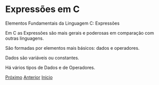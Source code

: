 # Expressões em C

<p>Elementos Fundamentais da Linguagem C: Expressões</p>
<p>Em C as Expressões são mais gerais e poderosas em comparação com outras linguagens.</p>
<p>São formadas por elementos mais básicos: dados e operadores.</p>
<p>Dados são variáveis ou constantes.</p>
<p>Há vários tipos de Dados e de Operadores.</p>


[Próximo](https://github.com/HernaldoMeneses/C/tree/main)
[Anterior](https://github.com/HernaldoMeneses/C/tree/main)
[Inicio](https://github.com/HernaldoMeneses/C/tree/main)
